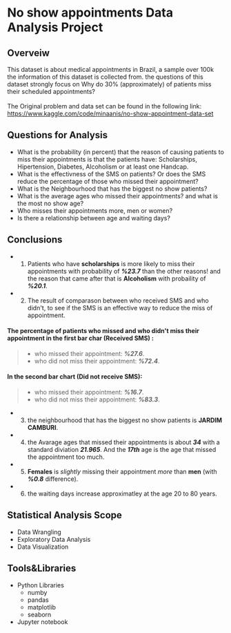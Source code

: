 # No show appointments Data Analysis Project

## Overveiw

This dataset is about medical appointments in Brazil, a sample over 100k the information of this dataset is collected from. the questions of this dataset strongly focus on Why do 30% (approximately) of patients miss their scheduled appointments?
<br>
<br>
The Original problem and data set can be found in the following link:
<br>
https://www.kaggle.com/code/minaanis/no-show-appointment-data-set
<br>
## Questions for Analysis
- What is the probability (in percent) that the reason of causing patients to miss their appointments is that the patients have: Scholarships, Hipertension, Diabetes, Alcoholism or at least one Handcap.
- What is the effectivness of the SMS on patients? Or does the SMS reduce the percentage of those who missed their appointment?
- What is the Neighbourhood that has the biggest no show patients?
- What is the average ages who missed their appointments? and what is the most no show age?
- Who misses their appointments more, men or women?
- Is there a relationship between age and waiting days?

## Conclusions
- 1. Patients who have **scholarships** is more likely to miss their appointments with probability of ***%23.7*** than the other reasons! and the reason that came after that is **Alcoholism** with probaility of ***%20.1***.
- 2. The result of comparason between who received SMS and who didn't, to see if the SMS is an effective way to reduce the miss of appointment.
#### The percentage of patients who missed and who didn't miss their appointment in the first bar char (Received SMS) : 
>  - who missed their appointment: ***%27.6***.
>  - who did not miss their appointment: ***%72.4***.<br>
#### In the second bar chart (Did not receive SMS):
>  - who missed their appointment: ***%16.7***.
>  - who did not miss their appointment: ***%83.3***.
- 3. the neighbourhood that has the biggest no show patients is **JARDIM CAMBURI**.
- 4. the Avarage ages that missed their appointments is about ***34*** with a standard diviation ***21.965***. And the ***17th*** age is the age that missed the appointment too much.
- 5. **Females** is *slightly* missing their appointment *more* than **men** (with ***%0.8*** difference).
- 6. the waiting days increase approximatley at the age 20 to 80 years.

## Statistical Analysis Scope
- Data Wrangling
- Exploratory Data Analysis
- Data Visualization

## Tools&Libraries
- Python Libraries
  - numby
  - pandas
  - matplotlib
  - seaborn
- Jupyter notebook
